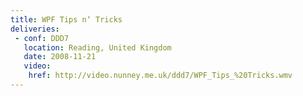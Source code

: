 ```yaml
---
title: WPF Tips n‘ Tricks
deliveries:
 - conf: DDD7
   location: Reading, United Kingdom
   date: 2008-11-21
   video:
    href: http://video.nunney.me.uk/ddd7/WPF_Tips_%20Tricks.wmv
---
```

